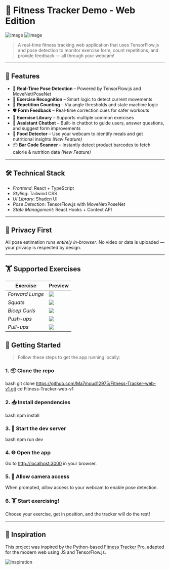 # 💪 Fitness Tracker Demo - Web Edition

![image](https://github.com/user-attachments/assets/e715ab74-ecb1-4a03-9120-b058352a0be5)
![image](https://github.com/user-attachments/assets/c914be34-8dff-4d35-851d-8174a0fbd26d)

> A real-time fitness tracking web application that uses TensorFlow.js and pose detection to monitor exercise form, count repetitions, and provide feedback — all through your webcam!

---

## 🚀 Features

- 🎯 **Real-Time Pose Detection** – Powered by TensorFlow.js and MoveNet/PoseNet  
- 🧠 **Exercise Recognition** – Smart logic to detect current movements  
- 🔁 **Repetition Counting** – Via angle thresholds and state machine logic  
- 🛡️ **Form Feedback** – Real-time correction cues for safer workouts  
- 🧾 **Exercise Library** – Supports multiple common exercises  
- 💬 **Assistant Chatbot** – Built-in chatbot to guide users, answer questions, and suggest form improvements  
- 🥗 **Food Detector** – Use your webcam to identify meals and get nutritional insights *(New Feature)*  
- 📦 **Bar Code Scanner** – Instantly detect product barcodes to fetch calorie & nutrition data *(New Feature)*  


---

## 🛠 Technical Stack

- *Frontend*: React + TypeScript  
- *Styling*: Tailwind CSS  
- *UI Library*: Shadcn UI  
- *Pose Detection*: TensorFlow.js with MoveNet/PoseNet  
- *State Management*: React Hooks + Context API  

---

## 🔐 Privacy First

All pose estimation runs *entirely in-browser*. No video or data is uploaded — your privacy is respected by design.

---

## 🏋 Supported Exercises

| Exercise        | Preview                                                                                                           |
| --------------- | ----------------------------------------------------------------------------------------------------------------- |
| *Forward Lunge* | ![](https://media.post.rvohealth.io/wp-content/uploads/sites/2/2019/05/PERFECT-SERIES_LUNGE-HORIZONTAL_GRAIN.gif) |
| *Squats*        | ![](https://i.pinimg.com/originals/f9/db/a3/f9dba36451cab8b0b5be6d5ec9fd438a.gif)                                 |
| *Bicep Curls*   | ![](https://i.pinimg.com/originals/68/4d/50/684d50925eabbdf60f66d4bf7013c9ef.gif)                                 |
| *Push-ups*      | ![](https://i.pinimg.com/originals/fd/bb/09/fdbb092b58863e5c86fdb8bb1411fcea.gif)                                 |
| *Pull-ups*      | ![](https://tunturi.org/Blogs/2022/09-pull-up.gif)                                                                |


## 🧪 Getting Started

> Follow these steps to get the app running locally:

### 1. 📦 Clone the repo

bash
git clone https://github.com/Ma7moud12975/Fitness-Tracker-web-v1.git
cd Fitness-Tracker-web-v1


### 2. 📥 Install dependencies

bash
npm install


### 3. 🧪 Start the dev server

bash
npm run dev


### 4. 🌐 Open the app

Go to [http://localhost:3000](http://localhost:3000) in your browser.

### 5. 🎥 Allow camera access

When prompted, *allow* access to your webcam to enable pose detection.

### 6. 🏋 Start exercising!

Choose your exercise, get in position, and the tracker will do the rest!

---

## 🌟 Inspiration

This project was inspired by the Python-based [Fitness Tracker Pro](https://github.com/a1harfoush/Fitness_Tracker_Pro), adapted for the modern web using JS and TensorFlow.js.

![Inspiration](https://github.com/user-attachments/assets/3c369613-96d2-48a4-b302-b330bd863fec)
